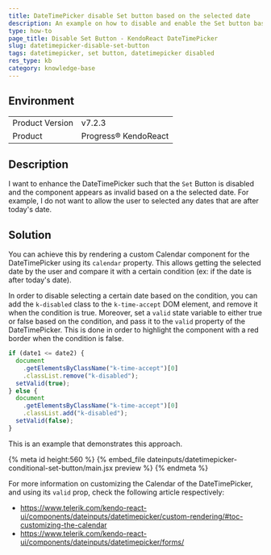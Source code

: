 ```yaml
---
title: DateTimePicker disable Set button based on the selected date
description: An example on how to disable and enable the Set button based on the chosen date in the KendoReact DateTimePicker
type: how-to
page_title: Disable Set Button - KendoReact DateTimePicker
slug: datetimepicker-disable-set-button
tags: datetimepicker, set button, datetimepicker disabled
res_type: kb
category: knowledge-base
---
```


## Environment

<table>
<tbody>
<tr>
<td>Product Version</td>
<td>v7.2.3</td>
</tr>
<tr>
<td>Product</td>
<td>Progress® KendoReact</td>
</tr>
</tbody>
</table>

## Description

I want to enhance the DateTimePicker such that the `Set` Button is disabled and the component appears as invalid based on a the selected date. For example, I do not want to allow the user to selected any dates that are after today's date.

## Solution

You can achieve this by rendering a custom Calendar component for the DateTimePicker using its `calendar` property. This allows getting the selected date by the user and compare it with a certain condition (ex: if the date is after today's date).

In order to disable selecting a certain date based on the condition, you can add the `k-disabled` class to the `k-time-accept` DOM element, and remove it when the condition is true. Moreover, set a `valid` state variable to either true or false based on the condition, and pass it to the `valid` property of the DateTimePicker. This is done in order to highlight the component with a red border when the condition is false.

```jsx
if (date1 <= date2) {
  document
    .getElementsByClassName("k-time-accept")[0]
    .classList.remove("k-disabled");
  setValid(true);
} else {
  document
    .getElementsByClassName("k-time-accept")[0]
    .classList.add("k-disabled");
  setValid(false);
}
```

This is an example that demonstrates this approach.

{% meta id height:560 %}
{% embed_file dateinputs/datetimepicker-conditional-set-button/main.jsx preview %}
{% endmeta %}

For more information on customizing the Calendar of the DateTimePicker, and using its `valid` prop, check the following article respectively:

- https://www.telerik.com/kendo-react-ui/components/dateinputs/datetimepicker/custom-rendering/#toc-customizing-the-calendar
- https://www.telerik.com/kendo-react-ui/components/dateinputs/datetimepicker/forms/
